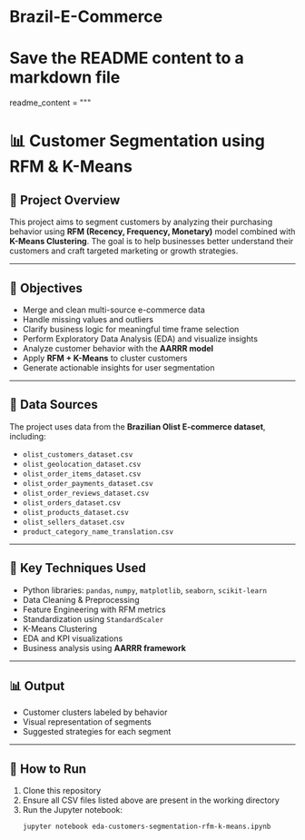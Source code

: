# Brazil-E-Commerce
# Save the README content to a markdown file
readme_content = """
# 📊 Customer Segmentation using RFM & K-Means

## 🧩 Project Overview

This project aims to segment customers by analyzing their purchasing behavior using **RFM (Recency, Frequency, Monetary)** model combined with **K-Means Clustering**. The goal is to help businesses better understand their customers and craft targeted marketing or growth strategies.

---

## 🎯 Objectives

- Merge and clean multi-source e-commerce data
- Handle missing values and outliers
- Clarify business logic for meaningful time frame selection
- Perform Exploratory Data Analysis (EDA) and visualize insights
- Analyze customer behavior with the **AARRR model**
- Apply **RFM + K-Means** to cluster customers
- Generate actionable insights for user segmentation

---

## 📁 Data Sources

The project uses data from the **Brazilian Olist E-commerce dataset**, including:

- `olist_customers_dataset.csv`
- `olist_geolocation_dataset.csv`
- `olist_order_items_dataset.csv`
- `olist_order_payments_dataset.csv`
- `olist_order_reviews_dataset.csv`
- `olist_orders_dataset.csv`
- `olist_products_dataset.csv`
- `olist_sellers_dataset.csv`
- `product_category_name_translation.csv`

---

## 📌 Key Techniques Used

- Python libraries: `pandas`, `numpy`, `matplotlib`, `seaborn`, `scikit-learn`
- Data Cleaning & Preprocessing
- Feature Engineering with RFM metrics
- Standardization using `StandardScaler`
- K-Means Clustering
- EDA and KPI visualizations
- Business analysis using **AARRR framework**

---

## 📊 Output

- Customer clusters labeled by behavior
- Visual representation of segments
- Suggested strategies for each segment

---

## 📎 How to Run

1. Clone this repository
2. Ensure all CSV files listed above are present in the working directory
3. Run the Jupyter notebook:
   ```bash
   jupyter notebook eda-customers-segmentation-rfm-k-means.ipynb
